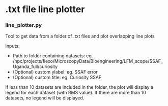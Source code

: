 # .txt file line plotter

### line_plotter.py
Tool to get data from a folder of .txt files and plot overlapping line plots

Inputs:
- Path to folder containing datasets: eg. /hpc/projects/flexo/MicroscopyData/Bioengineering/LFM_scope/SSAF_Uganda_full/curiosity
- (Optional) custom ylabel: eg. SSAF error
- (Optional) custom title: eg. Curiosity SSAF

If less than 10 datasets are included in the folder, the plot will display a legend for each dataset (with RMS value). If there are more than 10 datasets, no legend will be displayed.